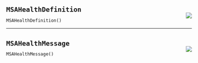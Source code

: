 #



## `MSAHealthDefinition`
<p align="right" style="margin-top:-20px;margin-bottom:-15px;"><a href="https://github.com/swelcker/U2D_MSA_SDK/tree/0.0.7/u2d_msa_sdk/models/health.py/#L9"><img src="https://img.shields.io/badge/-source-cccccc?style=flat&logo=github"></a></p>

```python
MSAHealthDefinition()
```



----



## `MSAHealthMessage`
<p align="right" style="margin-top:-20px;margin-bottom:-15px;"><a href="https://github.com/swelcker/U2D_MSA_SDK/tree/0.0.7/u2d_msa_sdk/models/health.py/#L15"><img src="https://img.shields.io/badge/-source-cccccc?style=flat&logo=github"></a></p>

```python
MSAHealthMessage()
```


